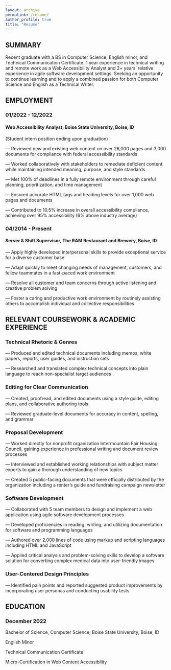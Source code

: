```yaml
---
layout: archive
permalink: /resume/
author_profile: true
title: "Resume"
---
```

## SUMMARY

Recent graduate with a BS in Computer Science, English minor, and Technical Communication Certificate. 1 year experience in technical writing and remote work as a Web Accessibility Analyst and 2+ years’ relative experience in agile software development settings. Seeking an opportunity to continue learning and to apply a combined passion for both Computer Science and English as a Technical Writer.



## EMPLOYMENT

### 01/2022 - 12/2022

#### Web Accessibility Analyst, Boise State University, Boise, ID

(Student intern position ending upon graduation)

—	Reviewed new and existing web content on over 26,000 pages and 3,000 documents for compliance with federal accessibility standards

—	Worked collaboratively with stakeholders to remediate deficient content while maintaining intended meaning, purpose, and style standards

—	Met 100% of deadlines in a fully remote environment through careful planning, prioritization, and time management

—	Ensured accurate HTML tags and heading levels for over 1,000 web pages and documents

—	Contributed to 10.5% increase in overall accessibility compliance, achieving over 95% accessibility (6% above industry average)

### 04/2014 - Present

#### Server & Shift Supervisor, The RAM Restaurant and Brewery, Boise, ID

—	Apply highly developed interpersonal skills to provide exceptional service for a diverse customer base

—	Adapt quickly to meet changing needs of management, customers, and fellow teammates in a fast-paced work environment

—	Resolve all customer and team concerns through active listening and creative problem solving

—	Foster a caring and productive work environment by routinely assisting others to accomplish individual and collective responsibilities



## RELEVANT COURSEWORK & ACADEMIC EXPERIENCE

### Technical Rhetoric & Genres

—	Produced and edited technical documents including memos, white papers, reports, user guides, and instruction sets

—	Researched and translated complex technical concepts into plain language to reach non-specialist target audiences

### Editing for Clear Communication

—	Created, proofread, and edited documents using a style guide, editing plans, and collaborative authoring tools

—	Reviewed graduate-level documents for accuracy in content, spelling, and grammar

### Proposal Development

—	Worked directly for nonprofit organization Intermountain Fair Housing Council, gaining experience in professional writing and document review processes

—	Interviewed and established working relationships with subject matter experts to gain a thorough understanding of new topics

—	Created 5 public-facing documents that were officially distributed by the organization including a renter’s guide and fundraising campaign newsletter

### Software Development

—	Collaborated with 5 team members to design and implement a web application using agile software development processes

—	Developed proficiencies in reading, writing, and utilizing documentation for software and programming languages

—	Authored over 2,000 lines of code using markup and scripting languages including HTML and JavaScript

—	Applied critical analysis and problem-solving skills to develop a software solution for converting complex medical data into user-friendly images

### User-Centered Design Principles 

—	Identified pain points and reported suggested product improvements by incorporating user personas and conducting usability tests



## EDUCATION

### December 2022

Bachelor of Science, Computer Science; Boise State University, Boise, ID

English Minor

Technical Communication Certificate

Micro-Certification in Web Content Accessibility
